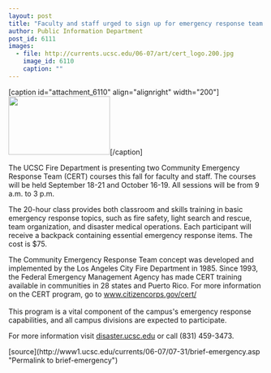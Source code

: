 ```yaml
---
layout: post
title: "Faculty and staff urged to sign up for emergency response team classes"
author: Public Information Department
post_id: 6111
images:
  - file: http://currents.ucsc.edu/06-07/art/cert_logo.200.jpg
    image_id: 6110
    caption: ""
---
```


[caption id="attachment_6110" align="alignright" width="200"]<a href="http://localhost/mysite/wp-content/uploads/2006/07/cert_logo.200.jpg"><img class="size-full wp-image-6110" src="http://localhost/mysite/wp-content/uploads/2006/07/cert_logo.200.jpg" alt="" width="200" height="115" /></a>[/caption]
<a name="content" id="content"></a>
<p>
  The UCSC Fire Department is presenting two Community Emergency Response Team (CERT) courses this fall for faculty and staff. The courses will be held September 18-21 and October 16-19. All sessions will be from 9 a.m. to 3 p.m.
</p>
<p>
  The 20-hour class provides both classroom and skills training in basic emergency response topics, such as fire safety, light search and rescue, team organization, and disaster medical operations. Each participant will receive a backpack containing essential emergency response items. The cost is $75.
</p>
<p>
  The Community Emergency Response Team concept was developed and implemented by the Los Angeles City Fire Department in 1985. Since 1993, the Federal Emergency Management Agency has made CERT training available in communities in 28 states and Puerto Rico. For more information on the CERT program, go to <a href="https://www.citizencorps.gov/cert/">www.citizencorps.gov/cert/</a><br>
  <br>
  This program is a vital component of the campus's emergency response capabilities, and all campus divisions are expected to participate.
</p>
<p>
  For more information visit <a href="http://disaster.ucsc.edu">disaster.ucsc.edu</a> or call (831) 459-3473.
</p>
[source](http://www1.ucsc.edu/currents/06-07/07-31/brief-emergency.asp "Permalink to brief-emergency")
